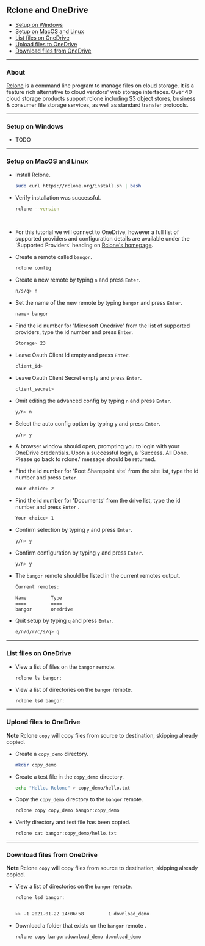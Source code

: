 ## Rclone and OneDrive

- [Setup on Windows](#setup-on-windows)
- [Setup on MacOS and Linux](#setup-on-macos-and-linux)
- [List files on OneDrive](#list-files-on-onedrive)
- [Upload files to OneDrive](#upload-files-to-onedrive)
- [Download files from OneDrive](#download-files-from-onedrive)

---

### About

[Rclone](https://rclone.org/) is a command line program to manage files on cloud storage. It is a feature rich alternative to cloud vendors' web storage interfaces. Over 40 cloud storage products support rclone including S3 object stores, business & consumer file storage services, as well as standard transfer protocols.

---

### Setup on Windows

- TODO

---

### Setup on MacOS and Linux

- Install Rclone.


    ```sh
    sudo curl https://rclone.org/install.sh | bash
    ```


- Verify installation was successful.    


    ```sh
    rclone --version
    ```

 
- For this tutorial we will connect to OneDrive, however a full list of supported providers and configuration details are available under the 'Supported Providers' heading on [Rclone's homepage](https://rclone.org/).

- Create a remote called `bangor`.


    ```sh
    rclone config
    ```


- Create a new remote by typing `n` and press `Enter`.


    ```sh
    n/s/q> n
    ```


- Set the name of the new remote by typing `bangor` and press `Enter`.


    ```sh
    name> bangor
    ```


- Find the id number for 'Microsoft Onedrive' from the list of supported providers, type the id number and press `Enter`.


    ```sh
    Storage> 23
    ```

- Leave Oauth Client Id empty and press `Enter`.


    ```sh
    client_id>
    ```

- Leave Oauth Client Secret empty and press `Enter`.


    ```sh
    client_secret>
    ```


- Omit editing the advanced config by typing `n` and press `Enter`.


    ```sh
    y/n> n
    ```


- Select the auto config option by typing `y` and press `Enter`.    


    ```sh
    y/n> y
    ```


- A browser window should open, prompting you to login with your OneDrive credentials. Upon a successful login, a 'Success. All Done. Please go back to rclone.' message should be returned.
- Find the id number for 'Root Sharepoint site' from the site list, type the id number and press `Enter`.


    ```sh
    Your choice> 2
    ```


- Find the id number for 'Documents' from the drive list, type the id number and press `Enter` .


    ```sh
    Your choice> 1
    ```


- Confirm selection by typing `y` and press `Enter`.


    ```sh
    y/n> y
    ```


- Confirm configuration by typing `y` and press `Enter`.


    ```sh
    y/n> y
    ```


- The `bangor` remote should be listed in the current remotes output.  


    ```sh
    Current remotes:
    
    Name         Type
    ====         ====
    bangor       onedrive
    ```
    
    
- Quit setup by typing `q` and press `Enter`.    


    ```sh
    e/n/d/r/c/s/q> q
    ```
    
---

### List files on OneDrive

- View a list of files on the `bangor` remote.


    ```sh
    rclone ls bangor:
    ```


- View a list of directories on the `bangor` remote.


    ```sh
    rclone lsd bangor:
    ```

---

### Upload files to OneDrive


**Note** Rclone `copy` will copy files from source to destination, skipping already copied.


- Create a `copy_demo` directory.


    ```sh
    mkdir copy_demo
    ```


- Create a test file in the `copy_demo` directory.


    ```sh
    echo "Hello, Rclone" > copy_demo/hello.txt
    ```


- Copy the `copy_demo` directory to the `bangor` remote.


    ```sh
    rclone copy copy_demo bangor:copy_demo
    ```


- Verify directory and test file has been copied.


    ```sh
    rclone cat bangor:copy_demo/hello.txt
    ```

---

### Download files from OneDrive


**Note** Rclone `copy` will copy files from source to destination, skipping already copied.


- View a list of directories on the `bangor` remote.


    ```sh
    rclone lsd bangor:
    
    
    >> -1 2021-01-22 14:06:58         1 download_demo
    ```

- Download a folder that exists on the `bangor` remote .


    ```sh
    rclone copy bangor:download_demo download_demo
    ```
